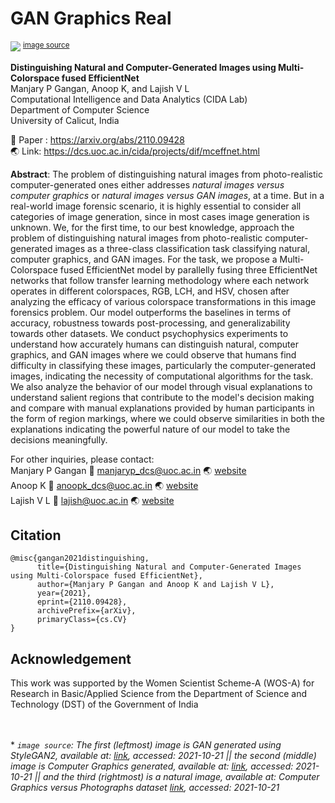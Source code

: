 # GAN Graphics Real
<img src= 'https://github.com/manjaryp/GANvsGraphicsvsReal/blob/main/images/index_pic.png' style="max-width: 100%;"> <sup>[image source](#myfootnote1)</sup>

**Distinguishing Natural and Computer-Generated Images using Multi-Colorspace fused EfficientNet** </br>
Manjary P Gangan, Anoop K, and Lajish V L </br>
Computational Intelligence and Data Analytics (CIDA Lab) </br>
Department of Computer Science </br>
University of Calicut, India

:memo: Paper : https://arxiv.org/abs/2110.09428 </br>
:earth_asia: Link: https://dcs.uoc.ac.in/cida/projects/dif/mceffnet.html

**Abstract**: The problem of distinguishing natural images from photo-realistic computer-generated ones either addresses _natural images versus computer graphics_ or _natural images versus GAN images_, at a time. But in a real-world image forensic scenario, it is highly essential to consider all categories of image generation, since in most cases image generation is unknown. We, for the first time, to our best knowledge, approach the problem of distinguishing natural images from photo-realistic computer-generated images as a three-class classification task classifying natural, computer graphics, and GAN images. For the task, we propose a Multi-Colorspace fused EfficientNet model by parallelly fusing three EfficientNet networks that follow transfer learning methodology where each network operates in different colorspaces, RGB, LCH, and HSV, chosen after analyzing the efficacy of various colorspace transformations in this image forensics problem. Our model outperforms the baselines in terms of accuracy, robustness towards post-processing, and generalizability towards other datasets. We conduct psychophysics experiments to understand how accurately humans can distinguish natural, computer graphics, and GAN images where we could observe that humans find difficulty in classifying these images, particularly the computer-generated images, indicating the necessity of computational algorithms for the task. We also analyze the behavior of our model through visual explanations to understand salient regions that contribute to the model's decision making and compare with manual explanations provided by human participants in the form of region markings, where we could observe similarities in both the explanations indicating the powerful nature of our model to take the decisions meaningfully. 

For other inquiries, please contact: </br>
Manjary P Gangan :email: manjaryp_dcs@uoc.ac.in :earth_asia: [website](https://dcs.uoc.ac.in/~manjary/) </br>
Anoop K :email: anoopk_dcs@uoc.ac.in :earth_asia: [website](https://dcs.uoc.ac.in/~anoop/)</br>
Lajish V L :email: lajish@uoc.ac.in :earth_asia: [website](https://dcs.uoc.ac.in/index.php/dr-lajish-v-l)

## Citation
```
@misc{gangan2021distinguishing,
      title={Distinguishing Natural and Computer-Generated Images using Multi-Colorspace fused EfficientNet}, 
      author={Manjary P Gangan and Anoop K and Lajish V L},
      year={2021},
      eprint={2110.09428},
      archivePrefix={arXiv},
      primaryClass={cs.CV}
}
```

## Acknowledgement
This work was supported by the Women Scientist Scheme-A (WOS-A) for Research in Basic/Applied Science from the Department of Science and Technology (DST) of the Government of India 



</br></br>
<a name="myfootnote1">*</a> *`image source`: The first (leftmost) image is GAN generated using StyleGAN2, available at: [link](https://github.com/NVlabs/stylegan2), accessed: 2021-10-21 || the second (middle) image is Computer Graphics generated, available at: [link](https://cgsociety.org/c/featured/1f9s/the-forever), accessed: 2021-10-21 || and the third (rightmost) is a natural image, available at: Computer Graphics versus Photographs dataset [link](https://doi.org/10.1016/j.jvcir.2013.08.009), accessed: 2021-10-21* 
